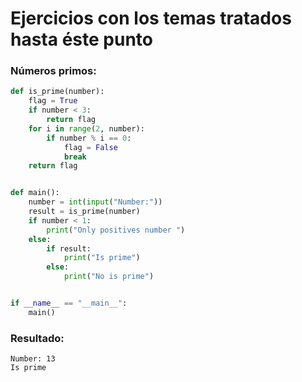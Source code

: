 # **Ejercicios con los temas tratados hasta éste punto**

### **Números primos:**
```py
def is_prime(number):
    flag = True
    if number < 3:
        return flag
    for i in range(2, number):
        if number % i == 0:
            flag = False
            break
    return flag


def main():
    number = int(input("Number:"))
    result = is_prime(number)
    if number < 1:
        print("Only positives number ")
    else:
        if result:
            print("Is prime")
        else:
            print("No is prime")


if __name__ == "__main__":
    main()
```

### **Resultado:**
```
Number: 13
Is prime
```
